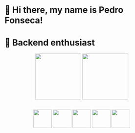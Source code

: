 <h1> 📌 Hi there, my name is Pedro Fonseca! </h1>
<h1> 🏅 Backend enthusiast </h1>
    
<div align="center">
  <img height="150em" src="https://github-readme-stats.vercel.app/api?username=pedrofnseca&show_icons=true&theme=dark&include_all_commits=true&count_private=true"/>
  <img height="150em" src="https://github-readme-stats.vercel.app/api/top-langs/?username=pedrofnseca&layout=compact&langs_count=7&theme=dark"/>
</div>

##

<div align="center" display: "inline_block">
<img align="center" height="60" width="60" src="https://img.icons8.com/color/2x/nodejs.png" >
<img align="center" height="60" width="60" src="https://img.icons8.com/color/2x/javascript.png" >
<img align="center" height="60" width="60" src="https://img.icons8.com/color/2x/python.png" >
<img align="center" height="60" width="60" src="https://img.icons8.com/color/2x/mysql-logo.png" >
<img align="center" height="60" width="60" src="https://img.icons8.com/color/2x/react-native.png" >
</div>
